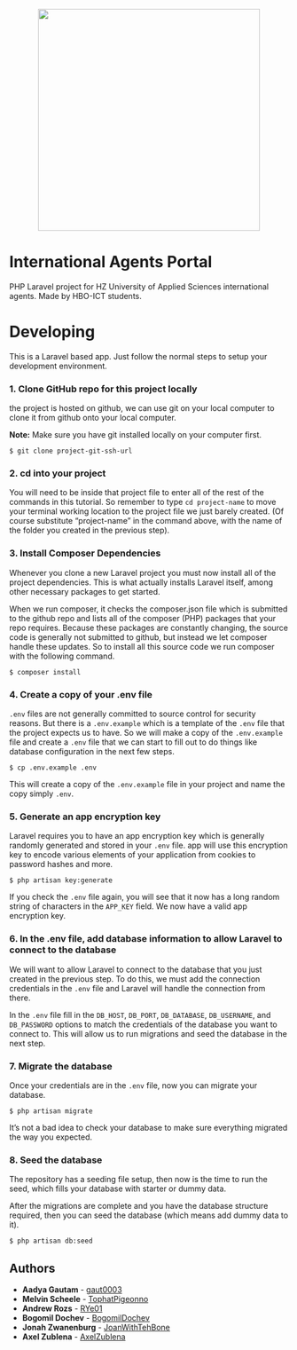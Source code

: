 <p align="center"><a href="https://laravel.com" target="_blank"><img src="https://raw.githubusercontent.com/laravel/art/master/logo-lockup/5%20SVG/2%20CMYK/1%20Full%20Color/laravel-logolockup-cmyk-red.svg" width="400"></a></p>

# International Agents Portal
PHP Laravel project for HZ University of Applied Sciences international agents. Made by HBO-ICT students.

# Developing

This is a Laravel based app. Just follow the normal steps to setup your development environment.

### 1. Clone GitHub repo for this project locally
the project is hosted on github, we can use git on your local computer to clone it from github onto your local computer.

**Note:** Make sure you have git installed locally on your computer first.

```shell script
$ git clone project-git-ssh-url
```

### 2. cd into your project
You will need to be inside that project file to enter all of the rest of the commands in this tutorial. So remember to 
type `cd project-name` to move your terminal working location to the project file we just barely created. (Of course 
substitute “project-name” in the command above, with the name of the folder you created in the previous step).

### 3. Install Composer Dependencies
Whenever you clone a new Laravel project you must now install all of the project dependencies. This is what actually 
installs Laravel itself, among other necessary packages to get started.

When we run composer, it checks the composer.json file which is submitted to the github repo and lists all of the 
composer (PHP) packages that your repo requires. Because these packages are constantly changing, the source code is 
generally not submitted to github, but instead we let composer handle these updates. So to install all this source code 
we run composer with the following command.

```shell script
$ composer install
```

### 4. Create a copy of your .env file
`.env` files are not generally committed to source control for security reasons. But there is a `.env.example` which is 
a template of the `.env` file that the project expects us to have. So we will make a copy of the `.env.example` file and 
create a `.env` file that we can start to fill out to do things like database configuration in the next few steps.

```shell script
$ cp .env.example .env
```

This will create a copy of the `.env.example` file in your project and name the copy simply `.env`.

### 5. Generate an app encryption key
Laravel requires you to have an app encryption key which is generally randomly generated and stored in your `.env` file. 
app will use this encryption key to encode various elements of your application from cookies to password hashes and 
more.

``` shell script
$ php artisan key:generate
```

If you check the `.env` file again, you will see that it now has a long random string of characters in the `APP_KEY` 
field. We now have a valid app encryption key.

### 6. In the .env file, add database information to allow Laravel to connect to the database
We will want to allow Laravel to connect to the database that you just created in the previous step. To do this, we must 
add the connection credentials in the `.env` file and Laravel will handle the connection from there.

In the `.env` file fill in the `DB_HOST`, `DB_PORT`, `DB_DATABASE`, `DB_USERNAME`, and `DB_PASSWORD` options to match 
the credentials of the database you want to connect to. This will allow us to run migrations and seed the database in 
the next step.

### 7. Migrate the database
Once your credentials are in the `.env` file, now you can migrate your database.

``` shell script
$ php artisan migrate
```

It’s not a bad idea to check your database to make sure everything migrated the way you expected.

### 8. Seed the database
The repository has a seeding file setup, then now is the time to run the seed, which fills your database with starter 
or dummy data.

After the migrations are complete and you have the database structure required, then you can seed the database (which 
means add dummy data to it).

``` shell script
$ php artisan db:seed
```

## Authors

* **Aadya Gautam** - [gaut0003](https://github.com/gaut0003)
* **Melvin Scheele** - [TophatPigeonno](https://github.com/TophatPigeonno)
* **Andrew Rozs** - [RYe01](https://github.com/RYe01)
* **Bogomil Dochev** - [BogomilDochev](https://github.com/BogomilDochev)
* **Jonah Zwanenburg** - [JoanWithTehBone](https://github.com/JoanWithTehBone)
* **Axel Zublena** - [AxelZublena](https://github.com/AxelZublena)
